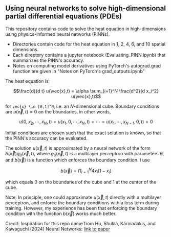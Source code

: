 ## Using neural networks to solve high-dimensional partial differential equations (PDEs)

This repository contains code to solve the heat equation in high-dimensions using physics-informed neural networks (PINNs).

* Directories contain code for the heat equation in 1, 2, 4, 6, and 10 spatial dimensions.
* Each directory contains a jupyter notebook (Evaluating_PINN.ipynb) that summarizes the PINN's accuracy.
* Notes on computing model derivatives using PyTorch's autograd.grad function are given in "Notes on PyTorch's grad_outputs.ipynb"

The heat equation is:

$$\frac{d}{d t} u(\vec{x},t) = \alpha \sum_{i=1}^N \frac{d^2}{d x_i^2} u(\vec{x},t)$$

for `vec{x} \in [0,1]^N`, i.e. an $N$-dimensional cube. Boundary conditions are $u(\vec x,t)=0$ on the boundaries, in other words,

$$u(0,x_2,\cdots,x_N,t)=u(x_1,0,\cdots,x_N,t)=\cdots=u(x_1,\cdots,x_{N-1},0,t)=0$$

Initial conditions are chosen such that the exact solution is known, so that the PINN's accuracy can be evaluated.

The solution $u(\vec x,t)$ is approximated by a neural network of the form $b(\vec x)g_\theta(\vec x,t)$, where $g_\theta(\vec x,t)$ is a multilayer perceptron with parameters $\theta$, and $b(\vec x)$ is a function which enforces the boundary condition. I use

$$b(\vec x)=\Pi_{i=1}^N4x_i(1-x_i)$$

which equals 0 on the boundaries of the cube and 1 at the center of the cube.



Note: In principle, one could approximate $u(\vec x,t)$ directly with a multilayer perceptron, and enforce the boundary conditions with a loss term during training. However, my experience has been that enforcing the boundary condition with the function $b(\vec x)$ works much better.

Credit: Inspiration for this repo came from Hu, Shukla, Karniadakis, and Kawaguchi (2024) Neural Networks: [link to paper](https://www.sciencedirect.com/science/article/pii/S0893608024002934)